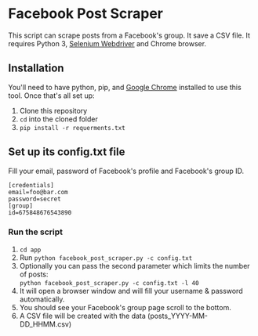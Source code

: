 # Facebook Post Scraper
This script can scrape posts from a Facebook's group. 
It save a CSV file. It requires Python 3, <a href='http://selenium-python.readthedocs.io/installation.html'>Selenium Webdriver</a> and Chrome browser.

## Installation
You'll need to have python, pip, and [Google Chrome](https://www.google.com/chrome/) installed to use this tool. Once that's all set up:

1. Clone this repository
2. `cd` into the cloned folder 
3. `pip install -r requerments.txt`

## Set up its config.txt file
Fill your email, password of Facebook's profile and Facebook's group ID.
```
[credentials]
email=foo@bar.com
password=secret
[group]
id=675848676543890
```

### Run the script
1. `cd app`
2. Run ```python facebook_post_scraper.py -c config.txt```
3. Optionally you can pass the second parameter which limits the number of posts: <br />
   `python facebook_post_scraper.py -c config.txt -l 40`
4. It will open a browser window and will fill your username & password automatically.
5. You should see your Facebook's group page scroll to the bottom.
6. A CSV file will be created with the data (posts_YYYY-MM-DD_HHMM.csv)
